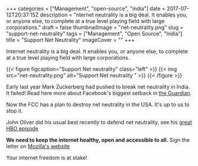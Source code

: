 +++
categories = ["Management", "open-source", "india"]
date = 2017-07-12T20:37:15Z
description = "nternet neutrality is a big deal. It enables you, or anyone else, to complete at a true level playing field with large corporations."
draft = false
thumbnailImage = "net-neutrality.png"
slug = "support-net-neutrality"
tags = ["Management", "Open Source", "India"]
title = "Support Net Neutrality"
imageCover = ""
+++


Internet neutrality is a big deal. It enables you, or anyone else, to complete at a true level playing field with large corporations.

{{< figure figcaption="Support Net neutrality" class="left" >}}
	{{< img src="net-neutrality.png"   alt="Support Net neutrality " >}}
{{< /figure >}}

Early last year Mark Zuckerberg had pushed to break net neutrality in India. It failed! Read here more about Facebook's biggest setback in [the Guardian](https://www.theguardian.com/technology/2016/may/12/facebook-free-basics-india-zuckerberg).

Now the FCC has a plan to destroy net neutrality in the USA. It's up to us to stop it.

John Oliver did his usual best recently to defend net neutrality, see his [great HBO episode](https://www.youtube.com/watch?v=92vuuZt7wak)

**We need to keep the internet healthy, open and accessible to all.** Sign the letter on [Mozilla's website ](https://advocacy.mozilla.org/en-US/net-neutrality)

Your internet freedom is at stake!